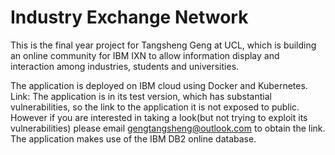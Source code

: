 # Industry Exchange Network
This is the final year project for Tangsheng Geng at UCL, which is building an online community for IBM IXN to allow
information display and interaction among industries, students and universities.  

The application is deployed on IBM cloud using Docker and Kubernetes.  
Link: The application is in its test version, which has substantial vulnerabilities, so the link to the application it is not exposed to public.
However if you are interested in taking a look(but not trying to exploit its vulnerabilities) please email gengtangsheng@outlook.com to obtain the link.  
The application makes use of the IBM DB2 online database.  
